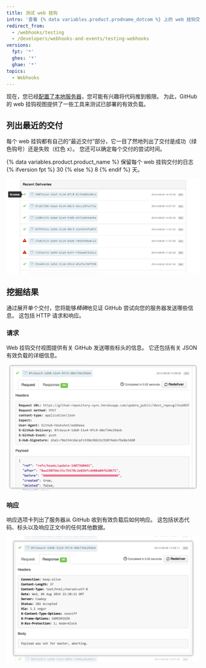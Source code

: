 ```yaml
---
title: 测试 web 挂钩
intro: '查看 {% data variables.product.prodname_dotcom %} 上的 web 挂钩交付，包括 HTTP 请求和有效负载以及响应。'
redirect_from:
  - /webhooks/testing
  - /developers/webhooks-and-events/testing-webhooks
versions:
  fpt: '*'
  ghes: '*'
  ghae: '*'
topics:
  - Webhooks
---
```


现在，您已经[配置了本地服务器](/webhooks/configuring/)，您可能有兴趣将代码推到极限。 为此，GitHub 的 web 挂钩视图提供了一些工具来测试已部署的有效负载。

## 列出最近的交付

每个 web 挂钩都有自己的“最近交付”部分，它一目了然地列出了交付是成功（绿色钩号）还是失败（红色 x）。 您还可以确定每个交付的尝试时间。

{% data variables.product.product_name %} 保留每个 web 挂钩交付的日志 {% ifversion fpt %} 30 {% else %} 8 {% endif %} 天。

![最近交付视图](/assets/images/webhooks_recent_deliveries.png)

## 挖掘结果

通过展开单个交付，您将能够*精确*地见证 GitHub 尝试向您的服务器发送哪些信息。 这包括 HTTP 请求和响应。

### 请求

Web 挂钩交付视图提供有关 GitHub 发送哪些标头的信息。 它还包括有关 JSON 有效负载的详细信息。

![查看有效负载请求](/assets/images/payload_request_tab.png)

### 响应

响应选项卡列出了服务器从 GitHub 收到有效负载后如何响应。 这包括状态代码、标头以及响应正文中的任何其他数据。

![查看有效负载响应](/assets/images/payload_response_tab.png)
